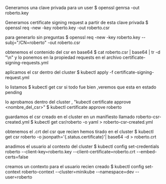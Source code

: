 Generamos una clave privada para un user
$ openssl genrsa -out roberto.key

Generamos certificate signing request a partir de esta clave privada
$ openssl req -new -key roberto.key -out roberto.csr

para generarlo sin preguntas
$ openssl req -new -key roberto.key --subj="/CN=roberto" -out roberto.csr

obtenemos el contenido del csr en base64
$ cat roberto.csr | base64 | tr -d "\n"
y lo ponemos en la propiedad requests en el archivo certificate-signing-requests.yml

aplicamos el csr dentro del cluster
$ kubectl apply -f certificate-signing-request.yml

lo listamos
$ kubectl get csr
si todo fue bien ,veremos que esta en estado pending

lo aprobamos dentro del cluster , "kubectl certificate approve <nombre_del_csr>"
$ kubectl certificate approve roberto

guardamos el csr creado en el cluster en un manifiesto  llamado roberto-csr-created.yml
$ kubectl get csr/roberto -o yaml > roberto-csr-created.yml

obtenemos el .crt del csr que recien hemos tirado en el cluster
$ kubectl get csr roberto -o jsonpath='{.status.certificate}'| base64 -d > roberto.crt

anadimos el usuario al contexto del cluster
$ kubectl config set-credentials roberto --client-key=roberto.key --client-certificate=roberto.crt --embed-certs=false

creamos un contexto para el usuario recien creado
$ kubectl config set-context roberto-context --cluster=minikube --namespace=dev --user=roberto



